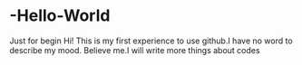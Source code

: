 # -Hello-World
Just for begin
Hi! This is my first experience to use github.I have no word to describe my mood.
Believe me.I will write more things about codes
